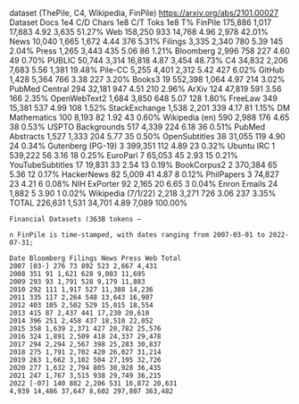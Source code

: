 dataset (ThePile, C4, Wikipedia, FinPile)
  https://arxiv.org/abs/2101.00027
  Dataset Docs
1e4 C/D Chars
1e8 C/T Toks
1e8 T%
FinPile 175,886 1,017 17,883 4.92 3,635 51.27%
Web 158,250 933 14,768 4.96 2,978 42.01%
News 10,040 1,665 1,672 4.44 376 5.31%
Filings 3,335 2,340 780 5.39 145 2.04%
Press 1,265 3,443 435 5.06 86 1.21%
Bloomberg 2,996 758 227 4.60 49 0.70%
PUBLIC 50,744 3,314 16,818 4.87 3,454 48.73%
C4 34,832 2,206 7,683 5.56 1,381 19.48%
Pile-CC 5,255 4,401 2,312 5.42 427 6.02%
GitHub 1,428 5,364 766 3.38 227 3.20%
Books3 19 552,398 1,064 4.97 214 3.02%
PubMed Central 294 32,181 947 4.51 210 2.96%
ArXiv 124 47,819 591 3.56 166 2.35%
OpenWebText2 1,684 3,850 648 5.07 128 1.80%
FreeLaw 349 15,381 537 4.99 108 1.52%
StackExchange 1,538 2,201 339 4.17 81 1.15%
DM Mathematics 100 8,193 82 1.92 43 0.60%
Wikipedia (en) 590 2,988 176 4.65 38 0.53%
USPTO Backgrounds 517 4,339 224 6.18 36 0.51%
PubMed Abstracts 1,527 1,333 204 5.77 35 0.50%
OpenSubtitles 38 31,055 119 4.90 24 0.34%
Gutenberg (PG-19) 3 399,351 112 4.89 23 0.32%
Ubuntu IRC 1 539,222 56 3.16 18 0.25%
EuroParl 7 65,053 45 2.93 15 0.21%
YouTubeSubtitles 17 19,831 33 2.54 13 0.19%
BookCorpus2 2 370,384 65 5.36 12 0.17%
HackerNews 82 5,009 41 4.87 8 0.12%
PhilPapers 3 74,827 23 4.21 6 0.08%
NIH ExPorter 92 2,165 20 6.65 3 0.04%
Enron Emails 24 1,882 5 3.90 1 0.02%
Wikipedia (7/1/22) 2,218 3,271 726 3.06 237 3.35%
TOTAL 226,631 1,531 34,701 4.89 7,089 100.00%

```
Financial Datasets (363B tokens –
```
```
n FinPile is time-stamped, with dates ranging from 2007-03-01 to 2022-07-31;
```

```
Date Bloomberg Filings News Press Web Total
2007 [03-] 276 73 892 523 2,667 4,431
2008 351 91 1,621 628 9,003 11,695
2009 293 93 1,791 528 9,179 11,883
2010 292 111 1,917 527 11,388 14,236
2011 335 117 2,264 548 13,643 16,907
2012 403 105 2,502 529 15,015 18,554
2013 415 87 2,437 441 17,230 20,610
2014 396 251 2,458 437 18,510 22,052
2015 358 1,639 2,371 427 20,782 25,576
2016 324 1,891 2,509 418 24,337 29,478
2017 294 2,294 2,567 398 25,283 30,837
2018 275 1,791 2,702 420 26,027 31,214
2019 263 1,662 3,102 504 27,195 32,726
2020 277 1,632 2,794 805 30,928 36,435
2021 247 1,767 3,515 938 29,749 36,215
2022 [-07] 140 882 2,206 531 16,872 20,631
4,939 14,486 37,647 8,602 297,807 363,482
```
